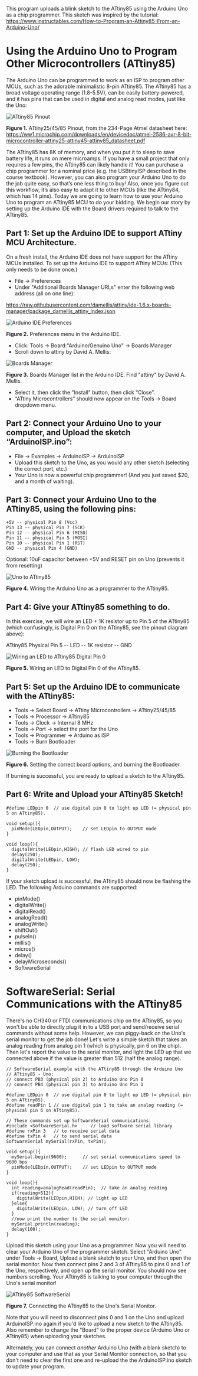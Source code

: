 This program uploads a blink sketch to the ATtiny85 using the Arduino Uno as a chip programmer. 
This sketch was inspired by the tutorial: https://www.instructables.com/How-to-Program-an-Attiny85-From-an-Arduino-Uno/


# Using the Arduino Uno to Program Other Microcontrollers (ATtiny85)
The Arduino Uno can be programmed to work as an ISP to program other MCUs, such as the adorable minimalistic 8-pin ATtiny85. The ATtiny85 has a broad voltage operating range (1.8-5.5V), can be easily battery-powered, and it has pins that can be used in digital and analog read modes, just like the Uno:

![ATtiny85 Pinout](https://github.com/dndubins/ATtiny85/blob/main/UnoISP85/pics/Pic1.png?raw=true)

**Figure 1.** ATtiny25/45/85 Pinout, from the 234-Page Atmel datasheet here: 
https://ww1.microchip.com/downloads/en/devicedoc/atmel-2586-avr-8-bit-microcontroller-attiny25-attiny45-attiny85_datasheet.pdf

The ATtiny85 has 8K of memory, and when you put it to sleep to save battery life, it runs on mere microamps.
If you have a small project that only requires a few pins, the ATtiny85 can likely handle it! You can purchase a chip programmer for a nominal price (e.g. the USBtinyISP described in the course textbook). However, you can also program your Arduino Uno to do the job quite easy, so that’s one less thing to buy! Also, once you figure out this workflow, it’s also easy to adapt it to other MCUs (like the ATtiny84, which has 14 pins).
Today we are going to learn how to use your Arduino Uno to program an ATtiny85 MCU to do your bidding.
We begin our story by setting up the Arduino IDE with the Board drivers required to talk to the ATtiny85.

## Part 1: Set up the Arduino IDE to support ATtiny MCU Architecture.
On a fresh install, the Arduino IDE does not have support for the ATtiny MCUs installed.
To set up the Arduino IDE to support ATtiny MCUs: (This only needs to be done once.)

*	File -> Preferences
*	Under "Additional Boards Manager URLs" enter the following web address (all on one line):

https://raw.githubusercontent.com/damellis/attiny/ide-1.6.x-boards-manager/package_damellis_attiny_index.json

![Arduino IDE Preferences](https://github.com/dndubins/ATtiny85/blob/main/UnoISP85/pics/Pic2.png?raw=true)

**Figure 2.** Preferences menu in the Arduino IDE.

* Click: Tools -> Board:"Arduino/Genuino Uno" -> Boards Manager
* Scroll down to attiny by David A. Mellis:

![Boards Manager](https://github.com/dndubins/ATtiny85/blob/main/UnoISP85/pics/Pic3.png?raw=true)

**Figure 3.** Boards Manager list in the Arduino IDE. Find "attiny" by David A. Mellis.

*	Select it, then click the "Install" button, then click “Close”.
*	“ATtiny Microcontrollers” should now appear on the Tools -> Board dropdown menu.

## Part 2: Connect your Arduino Uno to your computer, and Upload the sketch “ArduinoISP.ino”:

*	File -> Examples -> ArduinoISP -> ArduinoISP
*	Upload this sketch to the Uno, as you would any other sketch (selecting the correct port, etc.)
*	Your Uno is now a powerful chip programmer! (And you just saved $20, and a month of waiting).

## Part 3: Connect your Arduino Uno to the ATtiny85, using the following pins:
```
+5V -- physical Pin 8 (Vcc)
Pin 13 -- physical Pin 7 (SCK)
Pin 12 -- physical Pin 6 (MISO)
Pin 11 -- physical Pin 5 (MOSI)
Pin 10 -- physical Pin 1 (RST)
GND -- physical Pin 4 (GND)
```
Optional: 10uF capacitor between +5V and RESET pin on Uno (prevents it from resetting)

![Uno to ATtiny85](https://github.com/dndubins/ATtiny85/blob/main/UnoISP85/pics/Pic4.png?raw=true)

**Figure 4.** Wiring the Arduino Uno as a programmer to the ATtiny85.

## Part 4: Give your ATtiny85 something to do. 

In this exercise, we will wire an LED + 1K resistor up to Pin 5 of the ATtiny85 (which confusingly, is Digital Pin 0 on the ATtiny85, see the pinout diagram above):

ATtiny85 Physical Pin 5 -- LED -- 1K resistor -- GND

![Wiring an LED to ATtiny85 Digital Pin 0](https://github.com/dndubins/ATtiny85/blob/main/UnoISP85/pics/Pic5.png?raw=true)

**Figure 5.** Wiring an LED to Digital Pin 0 of the ATtiny85.

## Part 5: Set up the Arduino IDE to communicate with the ATtiny85: 

*	Tools -> Select Board -> ATtiny Microcontrollers -> ATtiny25/45/85
*	Tools -> Processor -> ATtiny85
*	Tools -> Clock -> Internal 8 MHz
*	Tools -> Port -> select the port for the Uno
*	Tools -> Programmer -> Arduino as ISP
*	Tools -> Burn Bootloader

![Burning the Bootloader](https://github.com/dndubins/ATtiny85/blob/main/UnoISP85/pics/Pic6.png?raw=true)

**Figure 6.** Setting the correct board options, and burning the Bootloader.

If burning is successful, you are ready to upload a sketch to the ATtiny85.

## Part 6: Write and Upload your ATtiny85 Sketch!
```
#define LEDpin 0  // use digital pin 0 to light up LED (= physical pin 5 on ATtiny85).

void setup(){
  pinMode(LEDpin,OUTPUT);    // set LEDpin to OUTPUT mode
}
 
void loop(){
  digitalWrite(LEDpin,HIGH); // flash LED wired to pin
  delay(250);
  digitalWrite(LEDpin, LOW);
  delay(250);
}
```
If your sketch upload is successful, the ATtiny85 should now be flashing the LED. The following Arduino commands are supported:
* pinMode()
* digitalWrite()
* digitalRead()
* analogRead()
* analogWrite()
* shiftOut()
* pulseIn()
* millis()
* micros()
* delay()
* delayMicroseconds()
* SoftwareSerial 

# SoftwareSerial: Serial Communications with the ATtiny85

There's no CH340 or FTDI communications chip on the ATtiny85, so you won't be able to directly plug it in to a USB port and send/receive serial commands without some help. However, we can piggy-back on the Uno's serial monitor to get the job done! Let's write a simple sketch that takes an analog reading from analog pin 1 (which is physically, pin 6 on the chip). Then let's report the value to the serial monitor, and light the LED up that we connected above if the value is greater than 512 (half the analog range).

```
// SoftwareSerial example with the ATtiny85 through the Arduino Uno
// ATtiny85 - Uno:
// connect PB3 (physical pin 2) to Arduino Uno Pin 0
// connect PB4 (physical pin 3) to Arduino Uno Pin 1

#define LEDpin 0  // use digital pin 0 to light up LED (= physical pin 5 on ATtiny85).
#define readPin 1 // use digital pin 1 to take an analog reading (= physical pin 6 on ATtiny85).

// These commands set up SoftwareSerial communications:
#include <SoftwareSerial.h>     // load software serial library
#define rxPin 3   // to receive serial data
#define txPin 4   // to send serial data
SoftwareSerial mySerial(rxPin, txPin);

void setup(){
  mySerial.begin(9600);      // set serial communications speed to 9600 bps
  pinMode(LEDpin,OUTPUT);    // set LEDpin to OUTPUT mode
}
 
void loop(){
  int reading=analogRead(readPin);  // take an analog reading
  if(reading>512){
    digitalWrite(LEDpin,HIGH); // light up LED
  }else{
    digitalWrite(LEDpin, LOW); // turn off LED
  }
  //now print the number to the serial monitor:
  mySerial.println(reading);
  delay(100);
}
```

Upload this sketch using your Uno as a programmer.
Now you will need to clear your Arduino Uno of the programmer sketch. Select "Arduino Uno" under Tools -> Board, Upload a blank sketch to your Uno, and then open the serial monitor.
Now then connect pins 2 and 3 of ATtiny85 to pins 0 and 1 of the Uno, respectively, and open up the serial monitor. You should now see numbers scrolling. Your ATtiny85 is talking to your computer through the Uno's serial monitor!

![ATtiny85 SoftwareSerial](https://github.com/dndubins/ATtiny85/blob/main/UnoISP85/pics/Pic7.png?raw=true)

**Figure 7.** Connecting the ATtiny85 to the Uno's Serial Monitor.

Note that you will need to disconnect pins 0 and 1 on the Uno and upload ArduinoISP.ino again if you'd like to upload a new sketch to the ATtiny85. Also remember to change the "Board" to the proper device (Arduino Uno or ATtiny85) when uploading your sketches.

Alternately, you can connect *another* Arduino Uno (with a blank sketch) to your computer and use that as your Serial Monitor connection, so that you don't need to clear the first one and re-upload the the ArduinoISP.ino sketch to update your program.

